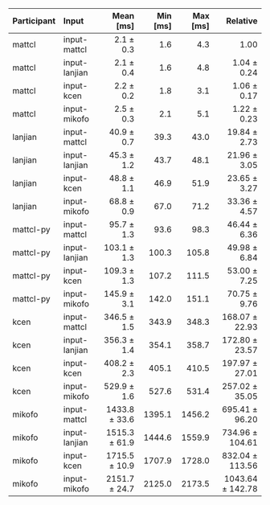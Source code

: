 | Participant | Input | Mean [ms] | Min [ms] | Max [ms] | Relative |
|:---|:---|---:|---:|---:|---:|
| mattcl | input-mattcl | 2.1 ± 0.3 | 1.6 | 4.3 | 1.00 |
| mattcl | input-lanjian | 2.1 ± 0.4 | 1.6 | 4.8 | 1.04 ± 0.24 |
| mattcl | input-kcen | 2.2 ± 0.2 | 1.8 | 3.1 | 1.06 ± 0.17 |
| mattcl | input-mikofo | 2.5 ± 0.3 | 2.1 | 5.1 | 1.22 ± 0.23 |
| lanjian | input-mattcl | 40.9 ± 0.7 | 39.3 | 43.0 | 19.84 ± 2.73 |
| lanjian | input-lanjian | 45.3 ± 1.2 | 43.7 | 48.1 | 21.96 ± 3.05 |
| lanjian | input-kcen | 48.8 ± 1.1 | 46.9 | 51.9 | 23.65 ± 3.27 |
| lanjian | input-mikofo | 68.8 ± 0.9 | 67.0 | 71.2 | 33.36 ± 4.57 |
| mattcl-py | input-mattcl | 95.7 ± 1.3 | 93.6 | 98.3 | 46.44 ± 6.36 |
| mattcl-py | input-lanjian | 103.1 ± 1.3 | 100.3 | 105.8 | 49.98 ± 6.84 |
| mattcl-py | input-kcen | 109.3 ± 1.3 | 107.2 | 111.5 | 53.00 ± 7.25 |
| mattcl-py | input-mikofo | 145.9 ± 3.1 | 142.0 | 151.1 | 70.75 ± 9.76 |
| kcen | input-mattcl | 346.5 ± 1.5 | 343.9 | 348.3 | 168.07 ± 22.93 |
| kcen | input-lanjian | 356.3 ± 1.4 | 354.1 | 358.7 | 172.80 ± 23.57 |
| kcen | input-kcen | 408.2 ± 2.3 | 405.1 | 410.5 | 197.97 ± 27.01 |
| kcen | input-mikofo | 529.9 ± 1.6 | 527.6 | 531.4 | 257.02 ± 35.05 |
| mikofo | input-mattcl | 1433.8 ± 33.6 | 1395.1 | 1456.2 | 695.41 ± 96.20 |
| mikofo | input-lanjian | 1515.3 ± 61.9 | 1444.6 | 1559.9 | 734.96 ± 104.61 |
| mikofo | input-kcen | 1715.5 ± 10.9 | 1707.9 | 1728.0 | 832.04 ± 113.56 |
| mikofo | input-mikofo | 2151.7 ± 24.7 | 2125.0 | 2173.5 | 1043.64 ± 142.78 |
